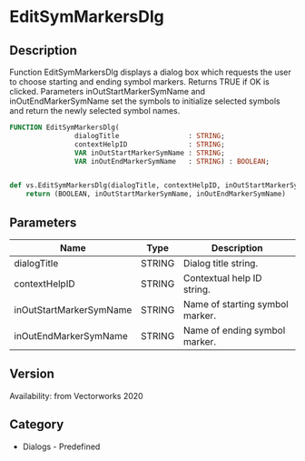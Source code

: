 # EditSymMarkersDlg

## Description
Function EditSymMarkersDlg displays a dialog box which requests the user to choose starting and ending symbol markers. Returns TRUE if OK is clicked. Parameters inOutStartMarkerSymName and inOutEndMarkerSymName set the symbols to initialize selected symbols and return the newly selected symbol names.

```pascal
FUNCTION EditSymMarkersDlg(
				dialogTitle                 : STRING;
				contextHelpID               : STRING;
				VAR inOutStartMarkerSymName : STRING;
				VAR inOutEndMarkerSymName   : STRING) : BOOLEAN;
```

```python

def vs.EditSymMarkersDlg(dialogTitle, contextHelpID, inOutStartMarkerSymName, inOutEndMarkerSymName):
    return (BOOLEAN, inOutStartMarkerSymName, inOutEndMarkerSymName)
```

## Parameters
|Name|Type|Description|
|---|---|---|
|dialogTitle|STRING|Dialog title string.|
|contextHelpID|STRING|Contextual help ID string.|
|inOutStartMarkerSymName|STRING|Name of starting symbol marker.|
|inOutEndMarkerSymName|STRING|Name of ending symbol marker.|

## Version
Availability: from Vectorworks 2020
## Category
* Dialogs - Predefined

